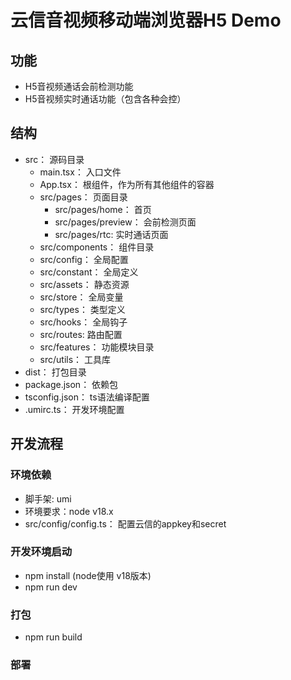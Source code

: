 # 云信音视频移动端浏览器H5 Demo

## 功能

- H5音视频通话会前检测功能
- H5音视频实时通话功能（包含各种会控）

## 结构

- src： 源码目录
  - main.tsx： 入口文件
  - App.tsx： 根组件，作为所有其他组件的容器
  - src/pages： 页面目录
    - src/pages/home： 首页
    - src/pages/preview： 会前检测页面
    - src/pages/rtc: 实时通话页面
  - src/components： 组件目录
  - src/config： 全局配置
  - src/constant： 全局定义
  - src/assets： 静态资源
  - src/store： 全局变量
  - src/types： 类型定义
  - src/hooks： 全局钩子
  - src/routes: 路由配置
  - src/features： 功能模块目录
  - src/utils： 工具库
- dist： 打包目录
- package.json： 依赖包
- tsconfig.json： ts语法编译配置
- .umirc.ts： 开发环境配置

## 开发流程

### 环境依赖

- 脚手架: umi
- 环境要求：node v18.x
- src/config/config.ts： 配置云信的appkey和secret

### 开发环境启动

- npm install (node使用 v18版本)
- npm run dev

### 打包

- npm run build

### 部署

